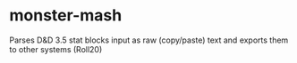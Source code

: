 # monster-mash
Parses D&amp;D 3.5 stat blocks input as raw (copy/paste) text and exports them to other systems (Roll20)
